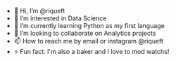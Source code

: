 - 👋 Hi, I’m @riqueft
- 👀 I’m interested in Data Science 
- 🌱 I’m currently learning Python as my first language
- 💞️ I’m looking to collaborate on Analytics projects
- 📫 How to reach me by email or instagram @riqueft
- ⚡ Fun fact: I'm also a baker and I love to mod watchs!

<!---
riqueft/riqueft is a ✨ special ✨ repository because its `README.md` (this file) appears on your GitHub profile.
You can click the Preview link to take a look at your changes.
--->
